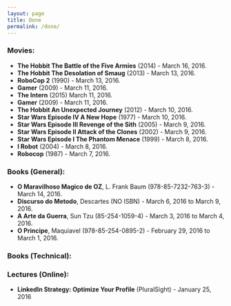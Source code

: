 ```yaml
---
layout: page
title: Done
permalink: /done/
---
```


<!-- ####################################################################### -->

### Movies:

* **The Hobbit The Battle of the Five Armies** (2014) - March 16, 2016.
* **The Hobbit The Desolation of Smaug** (2013) - March 13, 2016.
* **RoboCop 2** (1990) - March 13, 2016.
* **Gamer** (2009) - March 11, 2016.
* **The Intern** (2015) March 11, 2016.
* **Gamer** (2009) - March 11, 2016.
* **The Hobbit An Unexpected Journey** (2012) - March 10, 2016.
* **Star Wars Episode IV A New Hope** (1977) - March 10, 2016.
* **Star Wars Episode III Revenge of the Sith** (2005) - March 9, 2016.
* **Star Wars Episode II Attack of the Clones** (2002) - March 9, 2016.
* **Star Wars Episode I The Phantom Menace** (1999) - March 8, 2016.
* **I Robot** (2004) - March 8, 2016.
* **Robocop** (1987) - March 7, 2016.


<!-- ####################################################################### -->

### Books (General): 

* **O Maravilhoso Magico de OZ**, L. Frank Baum (978-85-7232-763-3) - March 14, 2016.
* **Discurso do Metodo**, Descartes (NO ISBN) - March 6, 2016 to March 9, 2016.
* **A Arte da Guerra**, Sun Tzu (85-254-1059-4) - March 3, 2016 to March 4, 2016.
* **O Principe**, Maquiavel (978-85-254-0895-2) - February 29, 2016 to March 1, 2016.


<!-- ####################################################################### -->

### Books (Technical):


<!-- ####################################################################### -->

### Lectures (Online): 

* **LinkedIn Strategy: Optimize Your Profile** (PluralSight) - January 25, 2016
